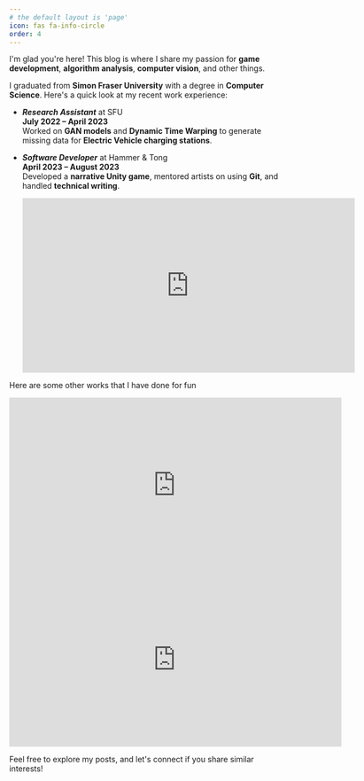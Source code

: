 ```yaml
---
# the default layout is 'page'
icon: fas fa-info-circle
order: 4
---
```


I'm glad you're here! This blog is where I share my passion for **game development**, **algorithm analysis**, **computer vision**, and other things.

I graduated from **Simon Fraser University** with a degree in **Computer Science**. Here's a quick look at my recent work experience:

-  **_Research Assistant_** at SFU  
**July 2022 – April 2023**  
  Worked on **GAN models** and **Dynamic Time Warping** to generate missing data for **Electric Vehicle charging stations**.

- **_Software Developer_** at Hammer & Tong  
**April 2023 – August 2023**  
  Developed a **narrative Unity game**, mentored artists on using **Git**, and handled **technical writing**.

  <iframe width="600" height="315" src="https://youtu.be/U6YLE0IdX7A" frameborder="0" allow="accelerometer; autoplay; encrypted-media; gyroscope; picture-in-picture" allowfullscreen></iframe>

Here are some other works that I have done for fun
  <iframe width="600" height="315" src="https://youtu.be/8E-_ol4Br2s" frameborder="0" allow="accelerometer; autoplay; encrypted-media; gyroscope; picture-in-picture" allowfullscreen></iframe>

  <iframe width="600" height="315" src="https://youtu.be/Qp885i4clvs" frameborder="0" allow="accelerometer; autoplay; encrypted-media; gyroscope; picture-in-picture" allowfullscreen></iframe>


Feel free to explore my posts, and let's connect if you share similar interests!